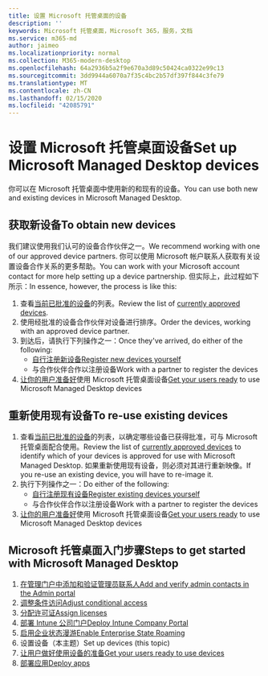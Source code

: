 ```yaml
---
title: 设置 Microsoft 托管桌面的设备
description: ''
keywords: Microsoft 托管桌面，Microsoft 365，服务，文档
ms.service: m365-md
author: jaimeo
ms.localizationpriority: normal
ms.collection: M365-modern-desktop
ms.openlocfilehash: 64a2936b5a2f9e670a3d89c50424ca0322e99c13
ms.sourcegitcommit: 3dd9944a6070a7f35c4bc2b57df397f844c3fe79
ms.translationtype: MT
ms.contentlocale: zh-CN
ms.lasthandoff: 02/15/2020
ms.locfileid: "42085791"
---
```

# <a name="set-up-microsoft-managed-desktop-devices"></a><span data-ttu-id="41ef7-103">设置 Microsoft 托管桌面设备</span><span class="sxs-lookup"><span data-stu-id="41ef7-103">Set up Microsoft Managed Desktop devices</span></span>

<span data-ttu-id="41ef7-104">你可以在 Microsoft 托管桌面中使用新的和现有的设备。</span><span class="sxs-lookup"><span data-stu-id="41ef7-104">You can use both new and existing devices in Microsoft Managed Desktop.</span></span>

## <a name="to-obtain-new-devices"></a><span data-ttu-id="41ef7-105">获取新设备</span><span class="sxs-lookup"><span data-stu-id="41ef7-105">To obtain new devices</span></span>

<span data-ttu-id="41ef7-106">我们建议使用我们认可的设备合作伙伴之一。</span><span class="sxs-lookup"><span data-stu-id="41ef7-106">We recommend working with one of our approved device partners.</span></span> <span data-ttu-id="41ef7-107">你可以使用 Microsoft 帐户联系人获取有关设置设备合作关系的更多帮助。</span><span class="sxs-lookup"><span data-stu-id="41ef7-107">You can work with your Microsoft account contact for more help setting up a device partnership.</span></span> <span data-ttu-id="41ef7-108">但实际上，此过程如下所示：</span><span class="sxs-lookup"><span data-stu-id="41ef7-108">In essence, however, the process is like this:</span></span>

1. <span data-ttu-id="41ef7-109">查看[当前已批准的设备](../service-description/device-list.md)的列表。</span><span class="sxs-lookup"><span data-stu-id="41ef7-109">Review the list of [currently approved devices](../service-description/device-list.md).</span></span>
2. <span data-ttu-id="41ef7-110">使用经批准的设备合作伙伴对设备进行排序。</span><span class="sxs-lookup"><span data-stu-id="41ef7-110">Order the devices, working with an approved device partner.</span></span>
3. <span data-ttu-id="41ef7-111">到达后，请执行下列操作之一：</span><span class="sxs-lookup"><span data-stu-id="41ef7-111">Once they've arrived, do either of the following:</span></span>
    - [<span data-ttu-id="41ef7-112">自行注册新设备</span><span class="sxs-lookup"><span data-stu-id="41ef7-112">Register new devices yourself</span></span>](register-devices-self.md)
    - <span data-ttu-id="41ef7-113">与合作伙伴合作以注册设备</span><span class="sxs-lookup"><span data-stu-id="41ef7-113">Work with a partner to register the devices</span></span>
4. <span data-ttu-id="41ef7-114">[让你的用户准备好](get-started-devices.md)使用 Microsoft 托管桌面设备</span><span class="sxs-lookup"><span data-stu-id="41ef7-114">[Get your users ready](get-started-devices.md) to use Microsoft Managed Desktop devices</span></span>

## <a name="to-re-use-existing-devices"></a><span data-ttu-id="41ef7-115">重新使用现有设备</span><span class="sxs-lookup"><span data-stu-id="41ef7-115">To re-use existing devices</span></span>

1. <span data-ttu-id="41ef7-116">查看[当前已批准的设备](../service-description/device-list.md)的列表，以确定哪些设备已获得批准，可与 Microsoft 托管桌面配合使用。</span><span class="sxs-lookup"><span data-stu-id="41ef7-116">Review the list of [currently approved devices](../service-description/device-list.md) to identify which of your devices is approved for use with Microsoft Managed Desktop.</span></span> <span data-ttu-id="41ef7-117">如果重新使用现有设备，则必须对其进行重新映像。</span><span class="sxs-lookup"><span data-stu-id="41ef7-117">If you re-use an existing device, you will have to re-image it.</span></span>
2. <span data-ttu-id="41ef7-118">执行下列操作之一：</span><span class="sxs-lookup"><span data-stu-id="41ef7-118">Do either of the following:</span></span>
    - [<span data-ttu-id="41ef7-119">自行注册现有设备</span><span class="sxs-lookup"><span data-stu-id="41ef7-119">Register existing devices yourself</span></span>](register-reused-devices-self.md)
    - <span data-ttu-id="41ef7-120">与合作伙伴合作以注册设备</span><span class="sxs-lookup"><span data-stu-id="41ef7-120">Work with a partner to register the devices</span></span>
3. <span data-ttu-id="41ef7-121">[让你的用户准备好](get-started-devices.md)使用 Microsoft 托管桌面设备</span><span class="sxs-lookup"><span data-stu-id="41ef7-121">[Get your users ready](get-started-devices.md) to use Microsoft Managed Desktop devices</span></span>

## <a name="steps-to-get-started-with-microsoft-managed-desktop"></a><span data-ttu-id="41ef7-122">Microsoft 托管桌面入门步骤</span><span class="sxs-lookup"><span data-stu-id="41ef7-122">Steps to get started with Microsoft Managed Desktop</span></span>

1. [<span data-ttu-id="41ef7-123">在管理门户中添加和验证管理员联系人</span><span class="sxs-lookup"><span data-stu-id="41ef7-123">Add and verify admin contacts in the Admin portal</span></span>](add-admin-contacts.md)
2. [<span data-ttu-id="41ef7-124">调整条件访问</span><span class="sxs-lookup"><span data-stu-id="41ef7-124">Adjust conditional access</span></span>](conditional-access.md)
3. [<span data-ttu-id="41ef7-125">分配许可证</span><span class="sxs-lookup"><span data-stu-id="41ef7-125">Assign licenses</span></span>](assign-licenses.md)
4. [<span data-ttu-id="41ef7-126">部署 Intune 公司门户</span><span class="sxs-lookup"><span data-stu-id="41ef7-126">Deploy Intune Company Portal</span></span>](company-portal.md)
5. [<span data-ttu-id="41ef7-127">启用企业状态漫游</span><span class="sxs-lookup"><span data-stu-id="41ef7-127">Enable Enterprise State Roaming</span></span>](enterprise-state-roaming.md)
6. <span data-ttu-id="41ef7-128">设置设备（本主题）</span><span class="sxs-lookup"><span data-stu-id="41ef7-128">Set up devices (this topic)</span></span>
7. [<span data-ttu-id="41ef7-129">让用户做好使用设备的准备</span><span class="sxs-lookup"><span data-stu-id="41ef7-129">Get your users ready to use devices</span></span>](get-started-devices.md)
8. [<span data-ttu-id="41ef7-130">部署应用</span><span class="sxs-lookup"><span data-stu-id="41ef7-130">Deploy apps</span></span>](deploy-apps.md)
